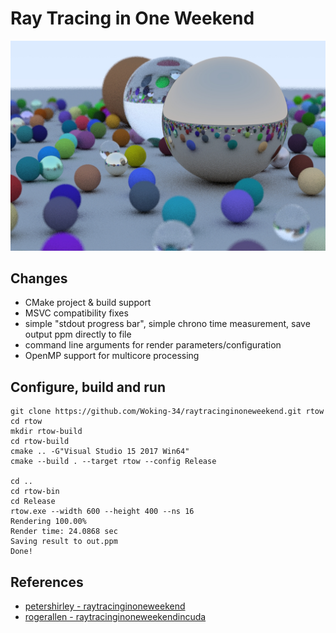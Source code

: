 Ray Tracing in One Weekend
====================================================================================================

![Ray Tracing in One Weekend](./rtow.jpg)

## Changes
- CMake project & build support
- MSVC compatibility fixes
- simple "stdout progress bar", simple chrono time measurement, save output ppm directly to file
- command line arguments for render parameters/configuration
- OpenMP support for multicore processing

## Configure, build and run
```
git clone https://github.com/Woking-34/raytracinginoneweekend.git rtow
cd rtow
mkdir rtow-build
cd rtow-build
cmake .. -G"Visual Studio 15 2017 Win64"
cmake --build . --target rtow --config Release

cd ..
cd rtow-bin
cd Release
rtow.exe --width 600 --height 400 --ns 16
Rendering 100.00%
Render time: 24.0868 sec
Saving result to out.ppm
Done!
```

## References
 - [petershirley - raytracinginoneweekend](https://github.com/petershirley/raytracinginoneweekend)
 - [rogerallen - raytracinginoneweekendincuda](https://github.com/rogerallen/raytracinginoneweekendincuda)
